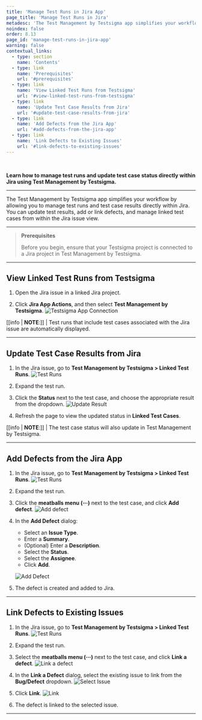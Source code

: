```yaml
---
title: 'Manage Test Runs in Jira App'
page_title: 'Manage Test Runs in Jira'
metadesc: 'The Test Management by Testsigma app simplifies your workflow by allowing you to manage test runs & test case results directly within Jira.'
noindex: false
order: 8.13
page_id: 'manage-test-runs-in-jira-app'
warning: false
contextual_links:
  - type: section
    name: 'Contents'
  - type: link
    name: 'Prerequisites'
    url: '#prerequisites'
  - type: link
    name: 'View Linked Test Runs from Testsigma'
    url: '#view-linked-test-runs-from-testsigma'
  - type: link
    name: 'Update Test Case Results from Jira'
    url: '#update-test-case-results-from-jira'
  - type: link
    name: 'Add Defects from the Jira App'
    url: '#add-defects-from-the-jira-app'
  - type: link
    name: 'Link Defects to Existing Issues'
    url: '#link-defects-to-existing-issues'
---
```


<br>

**Learn how to manage test runs and update test case status directly within Jira using Test Management by Testsigma.**

---

The Test Management by Testsigma app simplifies your workflow by allowing you to manage test runs and test case results directly within Jira. You can update test results, add or link defects, and manage linked test cases from within the Jira issue view.

---

> **Prerequisites**
> 
> Before you begin, ensure that your Testsigma project is connected to a Jira project in Test Management by Testsigma.

---

## **View Linked Test Runs from Testsigma**

1. Open the Jira issue in a linked Jira project.

2. Click **Jira App Actions**, and then select **Test Management by Testsigma**.
   ![Testsigma App Connection](https://s3.amazonaws.com/static-docs.testsigma.com/new_images/projects/Atto_Testsigma/Connect_Testsigma_to_Issue.png)

[[info | **NOTE**:]]
| Test runs that include test cases associated with the Jira issue are automatically displayed.

---

## **Update Test Case Results from Jira**

1. In the Jira issue, go to **Test Management by Testsigma > Linked Test Runs**.
   ![Test Runs](https://s3.amazonaws.com/static-docs.testsigma.com/new_images/projects/Atto_Testsigma/Linked_Test_Runs_In_Jira.png)

2. Expand the test run.

3. Click the **Status** next to the test case, and choose the appropriate result from the dropdown.
   ![Update Result](https://s3.amazonaws.com/static-docs.testsigma.com/new_images/projects/Atto_Testsigma/Status_Dropdown_in_Jira.png)

4. Refresh the page to view the updated status in **Linked Test Cases**.

[[info | **NOTE**:]]
| The test case status will also update in Test Management by Testsigma.

---

## **Add Defects from the Jira App**

1. In the Jira issue, go to **Test Management by Testsigma > Linked Test Runs**.
   ![Test Runs](https://s3.amazonaws.com/static-docs.testsigma.com/new_images/projects/Atto_Testsigma/Linked_Test_Runs_In_Jira.png)

2. Expand the test run.

3. Click the **meatballs menu (⋯)** next to the test case, and click **Add defect**.
   ![Add defect](https://s3.amazonaws.com/static-docs.testsigma.com/new_images/projects/Atto_Testsigma/Add_Defect_from_Jira_TMS.png)

4. In the **Add Defect** dialog:
   - Select an **Issue Type**.
   - Enter a **Summary**.
   - (Optional) Enter a **Description**.
   - Select the **Status**.
   - Select the **Assignee**.
   - Click **Add**.
  
   ![Add Defect](https://s3.amazonaws.com/static-docs.testsigma.com/new_images/projects/Atto_Testsigma/Add_defect_Button_Jira.png)

5. The defect is created and added to Jira.

---

## **Link Defects to Existing Issues**

1. In the Jira issue, go to **Test Management by Testsigma > Linked Test Runs**.
   ![Test Runs](https://s3.amazonaws.com/static-docs.testsigma.com/new_images/projects/Atto_Testsigma/Linked_Test_Runs_In_Jira.png)

2. Expand the test run.

3. Select the **meatballs menu (⋯)** next to the test case, and click **Link a defect**.
   ![Link a defect](https://s3.amazonaws.com/static-docs.testsigma.com/new_images/projects/Atto_Testsigma/Link_Defect_from_Jira.png)

4. In the **Link a Defect** dialog, select the existing issue to link from the **Bug/Defect** dropdown.
   ![Select Issue](https://s3.amazonaws.com/static-docs.testsigma.com/new_images/projects/Atto_Testsigma/Link_defect_dialog.png)

5. Click **Link**.
   ![Link](https://s3.amazonaws.com/static-docs.testsigma.com/new_images/projects/Atto_Testsigma/Link_defect_Button.png)

6. The defect is linked to the selected issue.

---